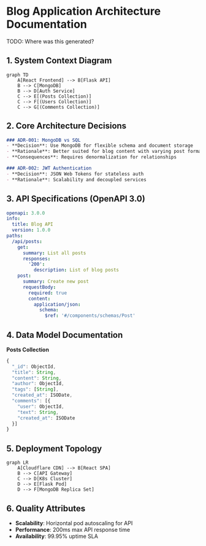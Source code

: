 # Blog Application Architecture Documentation
TODO: Where was this generated?

## 1. System Context Diagram
```mermaid
graph TD
    A[React Frontend] --> B[Flask API]
    B --> C[MongoDB]
    B --> D[Auth Service]
    C --> E[(Posts Collection)]
    C --> F[(Users Collection)]
    C --> G[(Comments Collection)]
```

## 2. Core Architecture Decisions
```markdown
### ADR-001: MongoDB vs SQL
- **Decision**: Use MongoDB for flexible schema and document storage
- **Rationale**: Better suited for blog content with varying post formats
- **Consequences**: Requires denormalization for relationships

### ADR-002: JWT Authentication
- **Decision**: JSON Web Tokens for stateless auth
- **Rationale**: Scalability and decoupled services
```

## 3. API Specifications (OpenAPI 3.0)
```yaml
openapi: 3.0.0
info:
  title: Blog API
  version: 1.0.0
paths:
  /api/posts:
    get:
      summary: List all posts
      responses:
        '200':
          description: List of blog posts
    post:
      summary: Create new post
      requestBody:
        required: true
        content:
          application/json:
            schema:
              $ref: '#/components/schemas/Post'
```

## 4. Data Model Documentation
**Posts Collection**
```javascript
{
  "_id": ObjectId,
  "title": String,
  "content": String,
  "author": ObjectId,
  "tags": [String],
  "created_at": ISODate,
  "comments": [{
    "user": ObjectId,
    "text": String,
    "created_at": ISODate
  }]
}
```

## 5. Deployment Topology
```mermaid
graph LR
    A[Cloudflare CDN] --> B[React SPA]
    B --> C[API Gateway]
    C --> D[K8s Cluster]
    D --> E[Flask Pod]
    D --> F[MongoDB Replica Set]
```

## 6. Quality Attributes
- **Scalability**: Horizontal pod autoscaling for API
- **Performance**: 200ms max API response time
- **Availability**: 99.95% uptime SLA